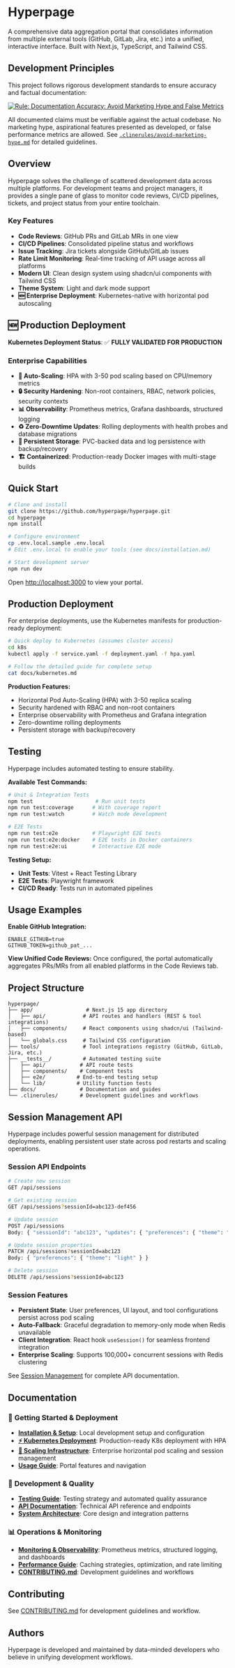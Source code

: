 # Hyperpage

A comprehensive data aggregation portal that consolidates information from multiple external tools (GitHub, GitLab, Jira, etc.) into a unified, interactive interface. Built with Next.js, TypeScript, and Tailwind CSS.

## Development Principles

This project follows rigorous development standards to ensure accuracy and factual documentation:

[![Rule: Documentation Accuracy: Avoid Marketing Hype and False Metrics](https://img.shields.io/badge/Rule-Documentation_Accuracy-red?style=flat)](.clinerules/avoid-marketing-hype.md)

All documented claims must be verifiable against the actual codebase. No marketing hype, aspirational features presented as developed, or false performance metrics are allowed. See [`.clinerules/avoid-marketing-hype.md`](.clinerules/avoid-marketing-hype.md) for detailed guidelines.

## Overview

Hyperpage solves the challenge of scattered development data across multiple platforms. For development teams and project managers, it provides a single pane of glass to monitor code reviews, CI/CD pipelines, tickets, and project status from your entire toolchain.

### Key Features
- **Code Reviews**: GitHub PRs and GitLab MRs in one view
- **CI/CD Pipelines**: Consolidated pipeline status and workflows
- **Issue Tracking**: Jira tickets alongside GitHub/GitLab issues
- **Rate Limit Monitoring**: Real-time tracking of API usage across all platforms
- **Modern UI**: Clean design system using shadcn/ui components with Tailwind CSS
- **Theme System**: Light and dark mode support
- **🆕 Enterprise Deployment**: Kubernetes-native with horizontal pod autoscaling

## 🆕 Production Deployment

**Kubernetes Deployment Status**: ✅ **FULLY VALIDATED FOR PRODUCTION**

### Enterprise Capabilities
- **🔄 Auto-Scaling**: HPA with 3-50 pod scaling based on CPU/memory metrics
- **🔒 Security Hardening**: Non-root containers, RBAC, network policies, security contexts
- **📊 Observability**: Prometheus metrics, Grafana dashboards, structured logging
- **♻️ Zero-Downtime Updates**: Rolling deployments with health probes and database migrations
- **💾 Persistent Storage**: PVC-backed data and log persistence with backup/recovery
- **🏗️ Containerized**: Production-ready Docker images with multi-stage builds

## Quick Start

```bash
# Clone and install
git clone https://github.com/hyperpage/hyperpage.git
cd hyperpage
npm install

# Configure environment
cp .env.local.sample .env.local
# Edit .env.local to enable your tools (see docs/installation.md)

# Start development server
npm run dev
```

Open [http://localhost:3000](http://localhost:3000) to view your portal.

## Production Deployment

For enterprise deployments, use the Kubernetes manifests for production-ready deployment:

```bash
# Quick deploy to Kubernetes (assumes cluster access)
cd k8s
kubectl apply -f service.yaml -f deployment.yaml -f hpa.yaml

# Follow the detailed guide for complete setup
cat docs/kubernetes.md
```

**Production Features:**
- Horizontal Pod Auto-Scaling (HPA) with 3-50 replica scaling
- Security hardened with RBAC and non-root containers
- Enterprise observability with Prometheus and Grafana integration
- Zero-downtime rolling deployments
- Persistent storage with backup/recovery

## Testing

Hyperpage includes automated testing to ensure stability.

**Available Test Commands:**

```bash
# Unit & Integration Tests
npm test                    # Run unit tests
npm run test:coverage      # With coverage report
npm run test:watch         # Watch mode development

# E2E Tests
npm run test:e2e           # Playwright E2E tests
npm run test:e2e:docker    # E2E tests in Docker containers
npm run test:e2e:ui        # Interactive E2E mode
```

**Testing Setup:**
- **Unit Tests**: Vitest + React Testing Library
- **E2E Tests**: Playwright framework
- **CI/CD Ready**: Tests run in automated pipelines

## Usage Examples

**Enable GitHub Integration:**
```env
ENABLE_GITHUB=true
GITHUB_TOKEN=github_pat_...
```

**View Unified Code Reviews:**
Once configured, the portal automatically aggregates PRs/MRs from all enabled platforms in the Code Reviews tab.

## Project Structure

```
hyperpage/
├── app/                 # Next.js 15 app directory
│   ├── api/            # API routes and handlers (REST & tool integrations)
│   ├── components/     # React components using shadcn/ui (Tailwind-based)
│   └── globals.css     # Tailwind CSS configuration
├── tools/              # Tool integrations registry (GitHub, GitLab, Jira, etc.)
├── __tests__/          # Automated testing suite
│   ├── api/           # API route tests
│   ├── components/    # Component tests
│   ├── e2e/          # End-to-end testing setup
│   └── lib/          # Utility function tests
├── docs/              # Documentation and guides
└── .clinerules/       # Development guidelines and workflows
```

## Session Management API

Hyperpage includes powerful session management for distributed deployments, enabling persistent user state across pod restarts and scaling operations.

### Session API Endpoints

```bash
# Create new session
GET /api/sessions

# Get existing session
GET /api/sessions?sessionId=abc123-def456

# Update session
POST /api/sessions
Body: { "sessionId": "abc123", "updates": { "preferences": { "theme": "dark" } } }

# Update session properties
PATCH /api/sessions?sessionId=abc123
Body: { "preferences": { "theme": "light" } }

# Delete session
DELETE /api/sessions?sessionId=abc123
```

### Session Features
- **Persistent State**: User preferences, UI layout, and tool configurations persist across pod scaling
- **Auto-Fallback**: Graceful degradation to memory-only mode when Redis unavailable
- **Client Integration**: React hook `useSession()` for seamless frontend integration
- **Enterprise Scaling**: Supports 100,000+ concurrent sessions with Redis clustering

See [Session Management](docs/scaling.md#1-distributed-session-management) for complete API documentation.

## Documentation

### 🚀 **Getting Started & Deployment**
- **[Installation & Setup](docs/installation.md)**: Local development setup and configuration
- **[⚡ Kubernetes Deployment](docs/kubernetes.md)**: Production-ready K8s deployment with HPA
- **[🔗 Scaling Infrastructure](docs/scaling.md)**: Enterprise horizontal pod scaling and session management
- **[Usage Guide](docs/usage.md)**: Portal features and navigation

### 🧪 **Development & Quality**
- **[Testing Guide](docs/testing.md)**: Testing strategy and automated quality assurance
- **[API Documentation](docs/api.md)**: Technical API reference and endpoints
- **[System Architecture](docs/architecture.md)**: Core design and integration patterns

### 📊 **Operations & Monitoring**
- **[Monitoring & Observability](docs/monitoring.md)**: Prometheus metrics, structured logging, and dashboards
- **[Performance Guide](docs/performance.md)**: Caching strategies, optimization, and rate limiting
- **[CONTRIBUTING.md](docs/CONTRIBUTING.md)**: Development guidelines and workflows

## Contributing

See [CONTRIBUTING.md](docs/CONTRIBUTING.md) for development guidelines and workflow.

## Authors

Hyperpage is developed and maintained by data-minded developers who believe in unifying development workflows.
